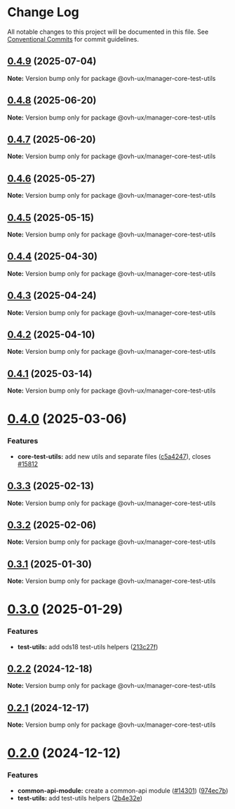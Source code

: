 # Change Log

All notable changes to this project will be documented in this file.
See [Conventional Commits](https://conventionalcommits.org) for commit guidelines.

## [0.4.9](https://github.com/ovh/manager/compare/@ovh-ux/manager-core-test-utils@0.4.8...@ovh-ux/manager-core-test-utils@0.4.9) (2025-07-04)

**Note:** Version bump only for package @ovh-ux/manager-core-test-utils





## [0.4.8](https://github.com/ovh/manager/compare/@ovh-ux/manager-core-test-utils@0.4.7...@ovh-ux/manager-core-test-utils@0.4.8) (2025-06-20)

**Note:** Version bump only for package @ovh-ux/manager-core-test-utils





## [0.4.7](https://github.com/ovh/manager/compare/@ovh-ux/manager-core-test-utils@0.4.6...@ovh-ux/manager-core-test-utils@0.4.7) (2025-06-20)

**Note:** Version bump only for package @ovh-ux/manager-core-test-utils





## [0.4.6](https://github.com/ovh/manager/compare/@ovh-ux/manager-core-test-utils@0.4.5...@ovh-ux/manager-core-test-utils@0.4.6) (2025-05-27)

**Note:** Version bump only for package @ovh-ux/manager-core-test-utils





## [0.4.5](https://github.com/ovh/manager/compare/@ovh-ux/manager-core-test-utils@0.4.4...@ovh-ux/manager-core-test-utils@0.4.5) (2025-05-15)

**Note:** Version bump only for package @ovh-ux/manager-core-test-utils





## [0.4.4](https://github.com/ovh/manager/compare/@ovh-ux/manager-core-test-utils@0.4.3...@ovh-ux/manager-core-test-utils@0.4.4) (2025-04-30)

**Note:** Version bump only for package @ovh-ux/manager-core-test-utils





## [0.4.3](https://github.com/ovh/manager/compare/@ovh-ux/manager-core-test-utils@0.4.2...@ovh-ux/manager-core-test-utils@0.4.3) (2025-04-24)

**Note:** Version bump only for package @ovh-ux/manager-core-test-utils





## [0.4.2](https://github.com/ovh/manager/compare/@ovh-ux/manager-core-test-utils@0.4.1...@ovh-ux/manager-core-test-utils@0.4.2) (2025-04-10)

**Note:** Version bump only for package @ovh-ux/manager-core-test-utils





## [0.4.1](https://github.com/ovh/manager/compare/@ovh-ux/manager-core-test-utils@0.4.0...@ovh-ux/manager-core-test-utils@0.4.1) (2025-03-14)

**Note:** Version bump only for package @ovh-ux/manager-core-test-utils





# [0.4.0](https://github.com/ovh/manager/compare/@ovh-ux/manager-core-test-utils@0.3.3...@ovh-ux/manager-core-test-utils@0.4.0) (2025-03-06)


### Features

* **core-test-utils:** add new utils and separate files ([c5a4247](https://github.com/ovh/manager/commit/c5a4247940f16aba332962686fdcb7e4ad21ff73)), closes [#15812](https://github.com/ovh/manager/issues/15812)





## [0.3.3](https://github.com/ovh/manager/compare/@ovh-ux/manager-core-test-utils@0.3.2...@ovh-ux/manager-core-test-utils@0.3.3) (2025-02-13)

**Note:** Version bump only for package @ovh-ux/manager-core-test-utils





## [0.3.2](https://github.com/ovh/manager/compare/@ovh-ux/manager-core-test-utils@0.3.1...@ovh-ux/manager-core-test-utils@0.3.2) (2025-02-06)

**Note:** Version bump only for package @ovh-ux/manager-core-test-utils





## [0.3.1](https://github.com/ovh/manager/compare/@ovh-ux/manager-core-test-utils@0.3.0...@ovh-ux/manager-core-test-utils@0.3.1) (2025-01-30)

**Note:** Version bump only for package @ovh-ux/manager-core-test-utils





# [0.3.0](https://github.com/ovh/manager/compare/@ovh-ux/manager-core-test-utils@0.2.2...@ovh-ux/manager-core-test-utils@0.3.0) (2025-01-29)


### Features

* **test-utils:** add ods18 test-utils helpers ([213c27f](https://github.com/ovh/manager/commit/213c27f9a96d59b7445a3bfc92f6af2ff7aad8b1))





## [0.2.2](https://github.com/ovh/manager/compare/@ovh-ux/manager-core-test-utils@0.2.1...@ovh-ux/manager-core-test-utils@0.2.2) (2024-12-18)

**Note:** Version bump only for package @ovh-ux/manager-core-test-utils





## [0.2.1](https://github.com/ovh/manager/compare/@ovh-ux/manager-core-test-utils@0.2.0...@ovh-ux/manager-core-test-utils@0.2.1) (2024-12-17)

**Note:** Version bump only for package @ovh-ux/manager-core-test-utils





# [0.2.0](https://github.com/ovh/manager/compare/@ovh-ux/manager-core-test-utils@0.1.0...@ovh-ux/manager-core-test-utils@0.2.0) (2024-12-12)


### Features

* **common-api-module:** create a common-api module ([#14301](https://github.com/ovh/manager/issues/14301)) ([974ec7b](https://github.com/ovh/manager/commit/974ec7bdef0017024793a4a1e2402fdaa8771d8b))
* **test-utils:** add test-utils helpers ([2b4e32e](https://github.com/ovh/manager/commit/2b4e32ed4111830e440d054a8d45da227ea4581b))
